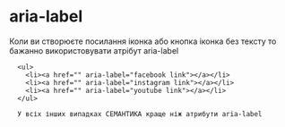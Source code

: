 # aria-label

 Коли ви створюєте посилання іконка або кнопка іконка без тексту то бажанно використовувати атрібут arіa-label
 
      <ul>
        <li><a href="" aria-label="facebook link"></a></li>
        <li><a href="" aria-label="instagram link"></a></li>
        <li><a href="" aria-label="youtube link"></a></li>
      </ul>

      У всіх інших випадках СЕМАНТИКА краще ніж атрибути aria-label
